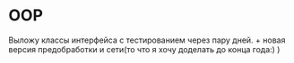 OOP
===
Выложу классы интерфейса с тестированием через пару дней. + новая версия предобработки и сети(то что я хочу доделать до конца года:) )